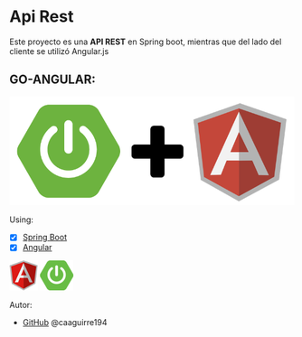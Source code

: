 # Api Rest 
Este proyecto es una **API REST** en Spring boot, mientras que del lado del cliente se utilizó Angular.js
## GO-ANGULAR:
 ![GitHub](/img/spring-angular.png)
 
Using:
* [x] [Spring Boot](https://spring.io/projects/spring-boot) 
* [x] [Angular](https://angular.io/)

![Logo](/img/angular.png)
![Logo](/img/spring-boot.png)

Autor:
*  [GitHub](https://github.com/caaguirre194)
	 @caaguirre194

